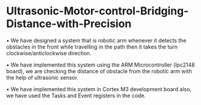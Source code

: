 # Ultrasonic-Motor-control-Bridging-Distance-with-Precision

• We have designed a system that is robotic arm whenever it detects the 
  obstacles in the front while travelling in the path then it takes the turn 
  clockwise/anticlockwise direction. 
  
• We have implemented this system using the ARM Microcontroller (lpc2148 
  board), we are checking the distance of obstacle from the robotic arm with the 
  help of ultrasonic sensor. 
  
• We have implemented this system in Cortex M3 development board also, we 
  have used the Tasks and Event registers in the code. 
